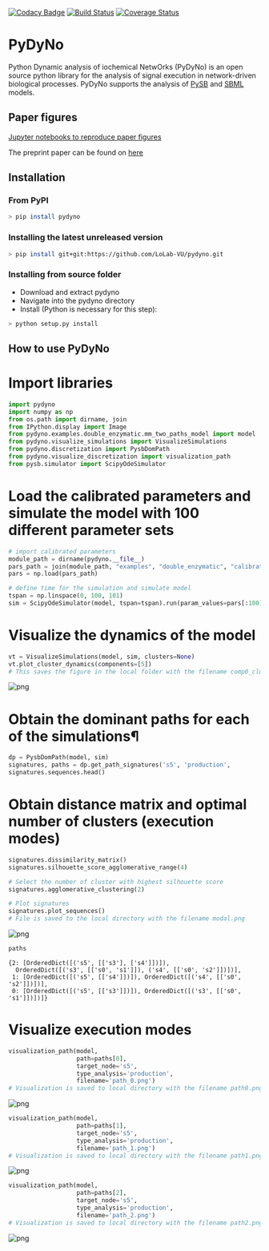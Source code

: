 [![Codacy Badge](https://api.codacy.com/project/badge/Grade/4dc49b4309bc4f05911eee43f932591b)](https://app.codacy.com/app/ortega2247/tropical?utm_source=github.com&utm_medium=referral&utm_content=LoLab-VU/tropical&utm_campaign=Badge_Grade_Dashboard)
[![Build Status](https://travis-ci.org/LoLab-VU/pydyno.svg?branch=master)](https://travis-ci.org/LoLab-VU/pydyno)
[![Coverage Status](https://coveralls.io/repos/github/LoLab-VU/tropical/badge.svg?branch=master)](https://coveralls.io/github/LoLab-VU/tropical?branch=master)

# PyDyNo

Python Dynamic analysis of iochemical NetwOrks (PyDyNo) is an open source python library for the analysis of 
signal execution in network-driven biological processes. PyDyNo supports the analysis of [PySB](http://pysb.org/)
and [SBML](http://sbml.org/Main_Page) models.

## Paper figures

[Jupyter notebooks to reproduce paper figures](https://github.com/LoLab-VU/pydyno/tree/master/pydyno/examples/paper1)

The preprint paper can be found on [here](https://www.biorxiv.org/content/10.1101/2021.01.26.428266v1.full)

## Installation

### From PyPI

```bash
> pip install pydyno
```

### Installing the latest unreleased version

```bash
> pip install git+git:https://github.com/LoLab-VU/pydyno.git
```

### Installing from source folder

- Download and extract pydyno
- Navigate into the pydyno directory
- Install (Python is necessary for this step):

```bash
> python setup.py install
```

## How to use PyDyNo

# Import libraries


```python
import pydyno
import numpy as np
from os.path import dirname, join
from IPython.display import Image
from pydyno.examples.double_enzymatic.mm_two_paths_model import model
from pydyno.visualize_simulations import VisualizeSimulations
from pydyno.discretization import PysbDomPath
from pydyno.visualize_discretization import visualization_path
from pysb.simulator import ScipyOdeSimulator
```

# Load the calibrated parameters and simulate the model with 100 different parameter sets


```python
# import calibrated parameters
module_path = dirname(pydyno.__file__)
pars_path = join(module_path, "examples", "double_enzymatic", "calibrated_pars.npy")
pars = np.load(pars_path)
```


```python
# define time for the simulation and simulate model
tspan = np.linspace(0, 100, 101)
sim = ScipyOdeSimulator(model, tspan=tspan).run(param_values=pars[:100])
```

# Visualize the dynamics of the model

```python
vt = VisualizeSimulations(model, sim, clusters=None)
vt.plot_cluster_dynamics(components=[5])
# This saves the figure in the local folder with the filename comp0_cluster0.png
```
![png](pydyno/examples/double_enzymatic/double_enzymatic_reaction_files/double_enzymatic_reaction_6_1.png)

# Obtain the dominant paths for each of the simulations¶



```python
dp = PysbDomPath(model, sim)
signatures, paths = dp.get_path_signatures('s5', 'production',                                         depth=2, dom_om=1)
signatures.sequences.head()
```

# Obtain distance matrix and optimal number of clusters (execution modes)

```python
signatures.dissimilarity_matrix()
signatures.silhouette_score_agglomerative_range(4)
```

```python
# Select the number of cluster with highest silhouette score
signatures.agglomerative_clustering(2)
```


```python
# Plot signatures
signatures.plot_sequences()
# File is saved to the local directory with the filename modal.png
```

![png](pydyno/examples/double_enzymatic/double_enzymatic_reaction_files/double_enzymatic_reaction_13_0.png)

```python
paths
```
    {2: [OrderedDict([('s5', [['s3'], ['s4']])]),
      OrderedDict([('s3', [['s0', 's1']]), ('s4', [['s0', 's2']])])],
     1: [OrderedDict([('s5', [['s4']])]), OrderedDict([('s4', [['s0', 's2']])])],
     0: [OrderedDict([('s5', [['s3']])]), OrderedDict([('s3', [['s0', 's1']])])]}

# Visualize execution modes

```python
visualization_path(model, 
                   path=paths[0], 
                   target_node='s5', 
                   type_analysis='production', 
                   filename='path_0.png')
# Visualization is saved to local directory with the filename path0.png
```

![png](pydyno/examples/double_enzymatic/double_enzymatic_reaction_files/path_0.png)

```python
visualization_path(model, 
                   path=paths[1], 
                   target_node='s5', 
                   type_analysis='production', 
                   filename='path_1.png')
# Visualization is saved to local directory with the filename path1.png
```

![png](pydyno/examples/double_enzymatic/double_enzymatic_reaction_files/path_1.png)

```python
visualization_path(model, 
                   path=paths[2], 
                   target_node='s5', 
                   type_analysis='production', 
                   filename='path_2.png')
# Visualization is saved to local directory with the filename path2.png
```

![png](pydyno/examples/double_enzymatic/double_enzymatic_reaction_files/path_2.png)
